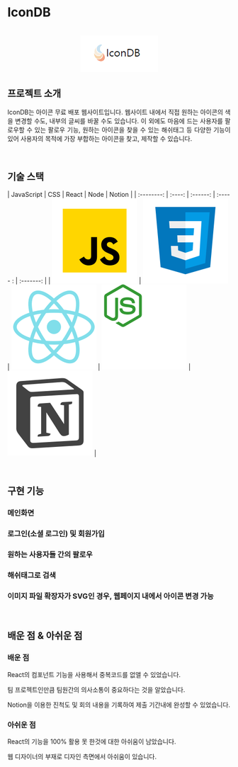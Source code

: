 # IconDB

<p align="center">
  <br>
  <img src="/client/public/github_logo.png">
  <br>
</p>


## 프로젝트 소개

<p align="justify">
IconDB는 아이콘 무료 배포 웹사이트입니다. 웹사이트 내에서 직접 원하는 아이콘의 색을 변경할 수도, 내부의 글씨를 바꿀 수도 있습니다. 이 외에도 마음에 드는 사용자를 팔로우할 수 있는 팔로우 기능, 원하는 아이콘을 찾을 수 있는 해쉬태그 등 다양한 기능이 있어 사용자의 목적에 가장 부합하는 아이콘을 찾고, 제작할 수 있습니다.
</p>

<br>

## 기술 스택

| JavaScript | CSS |  React   |  Node   | Notion |
| :--------: | :----: | :------: | :-----  : | :-------: |
|   ![js]    |   ![css]    | ![react] | ![node] | ![Notion] |

<br>

## 구현 기능

### 메인화면

### 로그인(소셜 로그인) 및 회원가입

### 원하는 사용자들 간의 팔로우

### 해쉬태그로 검색

### 이미지 파일 확장자가 SVG인 경우, 웹페이지 내에서 아이콘 변경 가능

<br>

## 배운 점 & 아쉬운 점

<p align="justify">
  
### 배운 점
React의 컴포넌트 기능을 사용해서 중복코드를 없앨 수 있었습니다.
  
팀 프로젝트인만큼 팀원간의 의사소통이 중요하다는 것을 알았습니다.
  
Notion을 이용한 진척도 및 회의 내용을 기록하여 제출 기간내에 완성할 수 있었습니다.

### 아쉬운 점
React의 기능을 100% 활용 못 한것에 대한 아쉬움이 남았습니다.
  
웹 디자이너의 부재로 디자인 측면에서 아쉬움이 있습니다.
</p>

<br>


<!-- Stack Icon Refernces -->

[js]: /client/public/javascript.svg
[css]: /client/public/css.svg
[react]: /client/public/react.svg
[node]: /client/public/node.svg
[Notion]: /client/public/notion.svg
